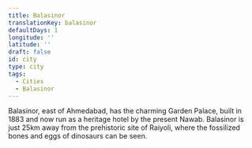 ```yaml
---
title: Balasinor
translationKey: balasinor
defaultDays: 1
longitude: ''
latitude: ''
draft: false
id: city
type: city
tags:
  - Cities
  - Balasinor
---
```

Balasinor, east of Ahmedabad, has the charming Garden Palace, built in 1883 and now run as a heritage hotel by the present Nawab. Balasinor is just 25km away from the prehistoric site of Raiyoli, where the fossilized bones and eggs of dinosaurs can be seen.